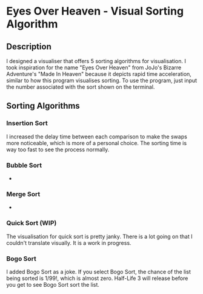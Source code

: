 # Eyes Over Heaven - Visual Sorting Algorithm

## Description
I designed a visualiser that offers 5 sorting algorithms for visualisation. I took inspiration for the name "Eyes Over Heaven" from JoJo's Bizarre Adventure's "Made In Heaven" because it depicts rapid time acceleration, similar to how this program visualises sorting. 
To use the program, just input the number associated with the sort shown on the terminal.

## Sorting Algorithms
### Insertion Sort
I increased the delay time between each comparison to make the swaps more noticeable, which is more of a personal choice. The sorting time is way too fast to see the process normally.

### Bubble Sort
-

### Merge Sort
-

### Quick Sort (WIP)
The visualisation for quick sort is pretty janky. There is a lot going on that I couldn't translate visually. It is a work in progress.
### Bogo Sort
I added Bogo Sort as a joke. If you select Bogo Sort, the chance of the list being sorted is $1/99!$, which is almost zero. Half-Life 3 will release before you get to see Bogo Sort sort the list.
